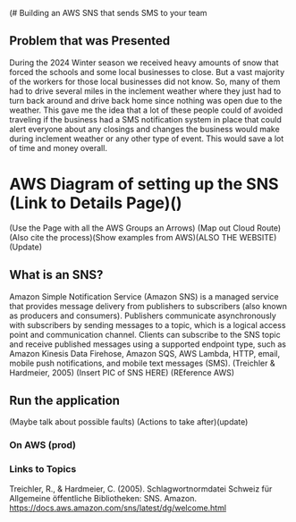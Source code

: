 (# Building an AWS SNS that sends SMS to your team

## Problem that was Presented 

During the 2024 Winter season we received heavy amounts of snow that forced the schools and some local businesses to close. But a vast majority of the workers for those local businesses did not know. So, many of them had to drive several miles in the inclement weather where they just had to turn back around and drive back home since nothing was open due to the weather. This gave me the idea that a lot of these people could of avoided traveling if the business had a SMS notification system in place that could alert everyone about any closings and changes the business would make during inclement weather or any other type of event. This would save a lot of time and money overall.

# AWS Diagram of setting up the SNS (Link to Details Page)()

(Use the Page with all the AWS Groups an Arrows) (Map out Cloud Route) (Also cite the process)(Show examples from AWS)(ALSO THE WEBSITE)(Update)

## What is an SNS? 

Amazon Simple Notification Service (Amazon SNS) is a managed service that provides message delivery from publishers to subscribers (also known as producers and consumers). Publishers communicate asynchronously with subscribers by sending messages to a topic, which is a logical access point and communication channel. Clients can subscribe to the SNS topic and receive published messages using a supported endpoint type, such as Amazon Kinesis Data Firehose, Amazon SQS, AWS Lambda, HTTP, email, mobile push notifications, and mobile text messages (SMS). (Treichler & Hardmeier, 2005) (Insert PIC of SNS HERE) (REference AWS)

## Run the application 

(Maybe talk about possible faults) (Actions to take after)(update)



### On AWS (prod)


### Links to Topics

Treichler, R., & Hardmeier, C. (2005). Schlagwortnormdatei Schweiz für Allgemeine öffentliche Bibliotheken: SNS. Amazon. https://docs.aws.amazon.com/sns/latest/dg/welcome.html 

